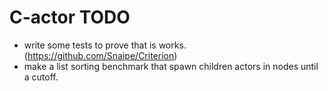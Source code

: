 # C-actor TODO

- write some tests to prove that is works. (https://github.com/Snaipe/Criterion)
- make a list sorting benchmark that spawn children actors in nodes until a cutoff.
